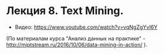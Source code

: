 # Лекция 8. Text Mining.

* Видео: https://www.youtube.com/watch?v=vqNgZgYvl6Y

(По материалам курса "Анализ данных на практике" - http://miptstream.ru/2016/10/06/data-mining-in-action/ ).
